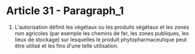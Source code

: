 # Article 31 - Paragraph_1

1. L'autorisation définit les végétaux ou les produits végétaux et les zones non agricoles (par exemple les chemins de fer, les zones publiques, les lieux de stockage) sur lesquelles le produit phytopharmaceutique peut être utilisé et les fins d'une telle utilisation.